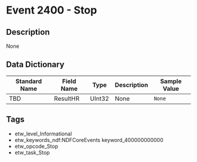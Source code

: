 # Event 2400 - Stop

## Description
None

## Data Dictionary
|Standard Name|Field Name|Type|Description|Sample Value|
|---|---|---|---|---|
|TBD|ResultHR|UInt32|None|`None`|

## Tags
* etw_level_Informational
* etw_keywords_ndf:NDFCoreEvents keyword_400000000000
* etw_opcode_Stop
* etw_task_Stop